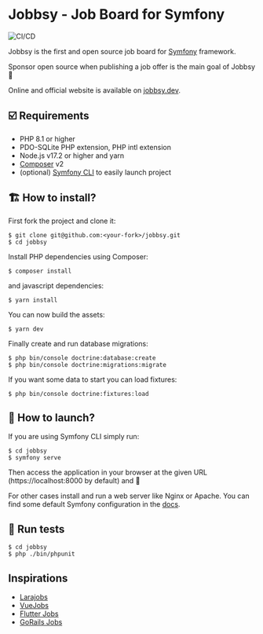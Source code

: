 # Jobbsy - Job Board for Symfony

![CI/CD](https://github.com/jobbsy-dev/jobbsy/actions/workflows/tests.yaml/badge.svg?branch=main)

Jobbsy is the first and open source job board for [Symfony](https://symfony.com) framework.

Sponsor open source when publishing a job offer is the main goal of Jobbsy 💙

Online and official website is available on [jobbsy.dev](https://jobbsy.dev).

## ☑️ Requirements

- PHP 8.1 or higher
- PDO-SQLite PHP extension, PHP intl extension
- Node.js v17.2 or higher and yarn
- [Composer](https://getcomposer.org) v2
- (optional) [Symfony CLI](https://symfony.com/download) to easily launch project

## 🏗 How to install?

First fork the project and clone it:

```
$ git clone git@github.com:<your-fork>/jobbsy.git
$ cd jobbsy
```

Install PHP dependencies using Composer:

```
$ composer install
```

and javascript dependencies:

```
$ yarn install
```

You can now build the assets:

```
$ yarn dev
```

Finally create and run database migrations:

```
$ php bin/console doctrine:database:create
$ php bin/console doctrine:migrations:migrate
```

If you want some data to start you can load fixtures:

```
$ php bin/console doctrine:fixtures:load
```

## 🚀 How to launch?

If you are using Symfony CLI simply run:

```
$ cd jobbsy
$ symfony serve
```

Then access the application in your browser at the given URL (https://localhost:8000 by default) and 🎉

For other cases install and run a web server like Nginx or Apache. You can find some default Symfony configuration in the [docs](https://symfony.com/doc/current/setup/web_server_configuration.html).

## 🧪 Run tests

```
$ cd jobbsy
$ php ./bin/phpunit
```

## Inspirations

- [Larajobs](https://larajobs.com)
- [VueJobs](https://vuejobs.com)
- [Flutter Jobs](https://flutterjobs.info)
- [GoRails Jobs](https://jobs.gorails.com)
